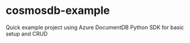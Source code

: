 # cosmosdb-example
Quick example project using Azure DocumentDB Python SDK for basic setup and CRUD
